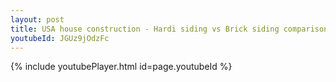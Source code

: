 ```yaml
---
layout: post
title: USA house construction - Hardi siding vs Brick siding comparison whatsapp status
youtubeId: JGUz9jOdzFc
---
```


{% include youtubePlayer.html id=page.youtubeId %}
